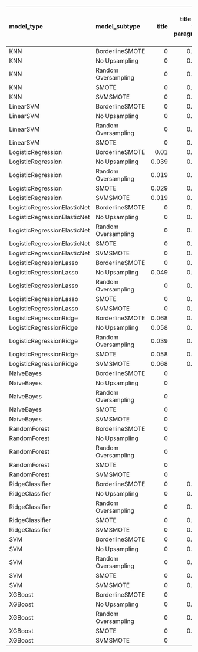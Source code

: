 | model_type                   | model_subtype       |   title |   title and first paragraph |   title and 5 sentences | title and 10 sentences   |   title and first sentence each paragraph |   raw text |
|:-----------------------------|:--------------------|--------:|----------------------------:|------------------------:|:-------------------------|------------------------------------------:|-----------:|
| KNN                          | BorderlineSMOTE     |   0     |                       0.097 |                   0.117 | 0.107                    |                                     0.068 |      0.107 |
| KNN                          | No Upsampling       |   0     |                       0.097 |                   0.097 | 0.087                    |                                     0.087 |      0.107 |
| KNN                          | Random Oversampling |   0     |                       0.126 |                   0.097 | 0.107                    |                                     0.078 |      0.097 |
| KNN                          | SMOTE               |   0     |                       0.107 |                   0.107 | 0.117                    |                                     0.068 |      0.107 |
| KNN                          | SVMSMOTE            |   0     |                       0.107 |                   0.019 | 0.058                    |                                     0.097 |      0.107 |
| LinearSVM                    | BorderlineSMOTE     |   0     |                       0.058 |                   0.087 | 0.107                    |                                     0.087 |      0.068 |
| LinearSVM                    | No Upsampling       |   0     |                       0.058 |                   0.078 | 0.049                    |                                     0.117 |      0.058 |
| LinearSVM                    | Random Oversampling |   0     |                       0.058 |                   0.087 | 0.087                    |                                     0.097 |      0.068 |
| LinearSVM                    | SMOTE               |   0     |                       0.078 |                   0.049 | 0.117                    |                                     0.087 |      0.049 |
| LogisticRegression           | BorderlineSMOTE     |   0.01  |                       0.039 |                   0.049 | 0.019                    |                                     0.068 |      0.049 |
| LogisticRegression           | No Upsampling       |   0.039 |                       0.049 |                   0.058 | 0.019                    |                                     0.107 |      0.058 |
| LogisticRegression           | Random Oversampling |   0.019 |                       0.058 |                   0.068 | 0.029                    |                                     0.107 |      0.078 |
| LogisticRegression           | SMOTE               |   0.029 |                       0.058 |                   0.068 | 0.029                    |                                     0.117 |      0.068 |
| LogisticRegression           | SVMSMOTE            |   0.019 |                       0.049 |                   0.068 | 0.010                    |                                     0.097 |      0.078 |
| LogisticRegressionElasticNet | BorderlineSMOTE     |   0     |                       0.058 |                   0.058 | 0.049                    |                                     0.117 |      0.068 |
| LogisticRegressionElasticNet | No Upsampling       |   0     |                       0.058 |                   0.068 | 0.039                    |                                     0.117 |      0.058 |
| LogisticRegressionElasticNet | Random Oversampling |   0     |                       0.058 |                   0.078 | 0.039                    |                                     0.117 |      0.087 |
| LogisticRegressionElasticNet | SMOTE               |   0     |                       0.058 |                   0.087 | 0.039                    |                                     0.126 |      0.058 |
| LogisticRegressionElasticNet | SVMSMOTE            |   0     |                       0.068 |                   0.058 | 0.049                    |                                     0.097 |      0.068 |
| LogisticRegressionLasso      | BorderlineSMOTE     |   0     |                       0.058 |                   0.058 | 0.068                    |                                     0.058 |      0.068 |
| LogisticRegressionLasso      | No Upsampling       |   0.049 |                       0.049 |                   0.049 | 0.039                    |                                     0.058 |      0.068 |
| LogisticRegressionLasso      | Random Oversampling |   0     |                       0.049 |                   0.078 | 0.039                    |                                     0.087 |      0.068 |
| LogisticRegressionLasso      | SMOTE               |   0     |                       0.058 |                   0.068 | 0.039                    |                                     0.078 |      0.097 |
| LogisticRegressionLasso      | SVMSMOTE            |   0     |                       0.068 |                   0.039 | 0.097                    |                                     0.058 |      0.039 |
| LogisticRegressionRidge      | BorderlineSMOTE     |   0.068 |                       0.058 |                   0.097 | 0.078                    |                                     0.087 |      0.049 |
| LogisticRegressionRidge      | No Upsampling       |   0.058 |                       0.058 |                   0.107 | 0.058                    |                                     0.097 |      0.058 |
| LogisticRegressionRidge      | Random Oversampling |   0.039 |                       0.058 |                   0.117 | 0.097                    |                                     0.107 |      0.058 |
| LogisticRegressionRidge      | SMOTE               |   0.058 |                       0.117 |                   0.087 | 0.107                    |                                     0.097 |      0.058 |
| LogisticRegressionRidge      | SVMSMOTE            |   0.068 |                       0.097 |                   0.107 | 0.136                    |                                     0.078 |      0.068 |
| NaiveBayes                   | BorderlineSMOTE     |   0     |                       0     |                   0.107 | 0.097                    |                                     0.087 |      0.078 |
| NaiveBayes                   | No Upsampling       |   0     |                       0     |                   0.107 | 0.097                    |                                     0.117 |      0.097 |
| NaiveBayes                   | Random Oversampling |   0     |                       0     |                   0.097 | 0.097                    |                                     0.117 |      0.097 |
| NaiveBayes                   | SMOTE               |   0     |                       0     |                   0.087 | 0.107                    |                                     0.097 |      0.068 |
| NaiveBayes                   | SVMSMOTE            |   0     |                       0     |                   0.107 | 0.097                    |                                     0.097 |      0.107 |
| RandomForest                 | BorderlineSMOTE     |   0     |                       0     |                   0.126 | 0.087                    |                                     0.078 |      0.087 |
| RandomForest                 | No Upsampling       |   0     |                       0     |                   0.117 | 0.049                    |                                     0.078 |      0.117 |
| RandomForest                 | Random Oversampling |   0     |                       0     |                   0.136 | 0.136                    |                                     0.117 |      0.107 |
| RandomForest                 | SMOTE               |   0     |                       0     |                   0.146 | **0.165**                |                                     0.107 |      0.117 |
| RandomForest                 | SVMSMOTE            |   0     |                       0     |                   0.126 | 0.136                    |                                     0.117 |      0.146 |
| RidgeClassifier              | BorderlineSMOTE     |   0     |                       0.087 |                   0.068 | 0.117                    |                                     0.078 |      0.078 |
| RidgeClassifier              | No Upsampling       |   0     |                       0.087 |                   0.097 | 0.126                    |                                     0.107 |      0.078 |
| RidgeClassifier              | Random Oversampling |   0     |                       0.117 |                   0.087 | 0.087                    |                                     0.087 |      0.097 |
| RidgeClassifier              | SMOTE               |   0     |                       0.078 |                   0.117 | 0.117                    |                                     0.107 |      0.078 |
| RidgeClassifier              | SVMSMOTE            |   0     |                       0.107 |                   0.136 | 0.097                    |                                     0.087 |      0.078 |
| SVM                          | BorderlineSMOTE     |   0     |                       0.078 |                   0.039 | 0.107                    |                                     0.087 |      0.068 |
| SVM                          | No Upsampling       |   0     |                       0.087 |                   0.087 | 0.126                    |                                     0.078 |      0.058 |
| SVM                          | Random Oversampling |   0     |                       0.078 |                   0.068 | 0.107                    |                                     0.087 |      0.058 |
| SVM                          | SMOTE               |   0     |                       0.097 |                   0.097 | 0.097                    |                                     0.078 |      0.078 |
| SVM                          | SVMSMOTE            |   0     |                       0.068 |                   0.087 | 0.117                    |                                     0.078 |      0.078 |
| XGBoost                      | BorderlineSMOTE     |   0     |                       0     |                   0.039 | 0.078                    |                                     0.087 |      0.136 |
| XGBoost                      | No Upsampling       |   0     |                       0.087 |                   0.039 | 0.078                    |                                     0.078 |      0.097 |
| XGBoost                      | Random Oversampling |   0     |                       0.049 |                   0.029 | 0.078                    |                                     0.068 |      0.126 |
| XGBoost                      | SMOTE               |   0     |                       0.029 |                   0.049 | 0.107                    |                                     0.078 |      0.136 |
| XGBoost                      | SVMSMOTE            |   0     |                       0     |                   0.107 | 0.107                    |                                     0.087 |      0.136 |